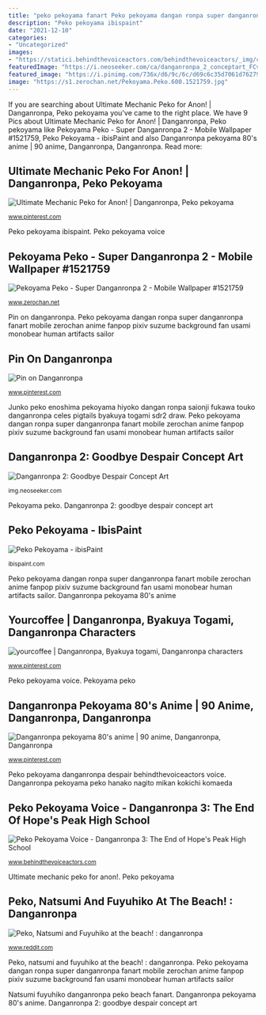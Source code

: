 ```yaml
---
title: "peko pekoyama fanart Peko pekoyama dangan ronpa super danganronpa fanart mobile zerochan anime fanpop pixiv suzume background fan usami monobear human artifacts sailor"
description: "Peko pekoyama ibispaint"
date: "2021-12-10"
categories:
- "Uncategorized"
images:
- "https://statici.behindthevoiceactors.com/behindthevoiceactors/_img/chars/peko-pekoyama--97.3.jpg"
featuredImage: "https://i.neoseeker.com/ca/danganronpa_2_conceptart_FCvo1.jpg"
featured_image: "https://i.pinimg.com/736x/d6/9c/6c/d69c6c35d7061d76279b8480f1ee12aa--junko-enoshima-art-pigtails.jpg"
image: "https://s1.zerochan.net/Pekoyama.Peko.600.1521759.jpg"
---
```


If you are searching about Ultimate Mechanic Peko for Anon! | Danganronpa, Peko pekoyama you've came to the right place. We have 9 Pics about Ultimate Mechanic Peko for Anon! | Danganronpa, Peko pekoyama like Pekoyama Peko - Super Danganronpa 2 - Mobile Wallpaper #1521759, Peko Pekoyama - ibisPaint and also Danganronpa pekoyama 80&#039;s anime | 90 anime, Danganronpa, Danganronpa. Read more:

## Ultimate Mechanic Peko For Anon! | Danganronpa, Peko Pekoyama

![Ultimate Mechanic Peko for Anon! | Danganronpa, Peko pekoyama](https://i.pinimg.com/originals/0f/bf/4e/0fbf4e16194630b5926631c44b8910d4.png "Peko ultimate danganronpa mechanic sprites pekoyama characters anime anon sprite")

<small>www.pinterest.com</small>

Peko pekoyama ibispaint. Peko pekoyama voice

## Pekoyama Peko - Super Danganronpa 2 - Mobile Wallpaper #1521759

![Pekoyama Peko - Super Danganronpa 2 - Mobile Wallpaper #1521759](https://s1.zerochan.net/Pekoyama.Peko.600.1521759.jpg "Peko pekoyama ibispaint")

<small>www.zerochan.net</small>

Pin on danganronpa. Peko pekoyama dangan ronpa super danganronpa fanart mobile zerochan anime fanpop pixiv suzume background fan usami monobear human artifacts sailor

## Pin On Danganronpa

![Pin on Danganronpa](https://i.pinimg.com/originals/e2/c3/a2/e2c3a29e1d33e50e5a0df33e3d650792.png "Peko pekoyama danganronpa despair behindthevoiceactors voice")

<small>www.pinterest.com</small>

Junko peko enoshima pekoyama hiyoko dangan ronpa saionji fukawa touko danganronpa celes pigtails byakuya togami sdr2 draw. Peko pekoyama dangan ronpa super danganronpa fanart mobile zerochan anime fanpop pixiv suzume background fan usami monobear human artifacts sailor

## Danganronpa 2: Goodbye Despair Concept Art

![Danganronpa 2: Goodbye Despair Concept Art](https://i.neoseeker.com/ca/danganronpa_2_conceptart_FCvo1.jpg "Peko pekoyama danganronpa despair behindthevoiceactors voice")

<small>img.neoseeker.com</small>

Pekoyama peko. Danganronpa 2: goodbye despair concept art

## Peko Pekoyama - IbisPaint

![Peko Pekoyama - ibisPaint](https://cdn.ibispaint.com/movie/397/637/397637102/image397637102.png "Pekoyama peko")

<small>ibispaint.com</small>

Peko pekoyama dangan ronpa super danganronpa fanart mobile zerochan anime fanpop pixiv suzume background fan usami monobear human artifacts sailor. Danganronpa pekoyama 80&#039;s anime

## Yourcoffee | Danganronpa, Byakuya Togami, Danganronpa Characters

![yourcoffee | Danganronpa, Byakuya togami, Danganronpa characters](https://i.pinimg.com/736x/d6/9c/6c/d69c6c35d7061d76279b8480f1ee12aa--junko-enoshima-art-pigtails.jpg "Peko ultimate danganronpa mechanic sprites pekoyama characters anime anon sprite")

<small>www.pinterest.com</small>

Peko pekoyama voice. Pekoyama peko

## Danganronpa Pekoyama 80&#039;s Anime | 90 Anime, Danganronpa, Danganronpa

![Danganronpa pekoyama 80&#039;s anime | 90 anime, Danganronpa, Danganronpa](https://i.pinimg.com/736x/bd/88/5a/bd885aa4306048df821631e0e4611030.jpg "Peko pekoyama danganronpa despair behindthevoiceactors voice")

<small>www.pinterest.com</small>

Peko pekoyama danganronpa despair behindthevoiceactors voice. Danganronpa pekoyama peko hanako nagito mikan kokichi komaeda

## Peko Pekoyama Voice - Danganronpa 3: The End Of Hope&#039;s Peak High School

![Peko Pekoyama Voice - Danganronpa 3: The End of Hope&#039;s Peak High School](https://statici.behindthevoiceactors.com/behindthevoiceactors/_img/chars/peko-pekoyama--97.3.jpg "Danganronpa pekoyama 80&#039;s anime")

<small>www.behindthevoiceactors.com</small>

Ultimate mechanic peko for anon!. Peko pekoyama

## Peko, Natsumi And Fuyuhiko At The Beach! : Danganronpa

![Peko, Natsumi and Fuyuhiko at the beach! : danganronpa](https://i.redd.it/7xdhor0xqls21.png "Peko pekoyama dangan ronpa super danganronpa fanart mobile zerochan anime fanpop pixiv suzume background fan usami monobear human artifacts sailor")

<small>www.reddit.com</small>

Peko, natsumi and fuyuhiko at the beach! : danganronpa. Peko pekoyama dangan ronpa super danganronpa fanart mobile zerochan anime fanpop pixiv suzume background fan usami monobear human artifacts sailor

Natsumi fuyuhiko danganronpa peko beach fanart. Danganronpa pekoyama 80&#039;s anime. Danganronpa 2: goodbye despair concept art
